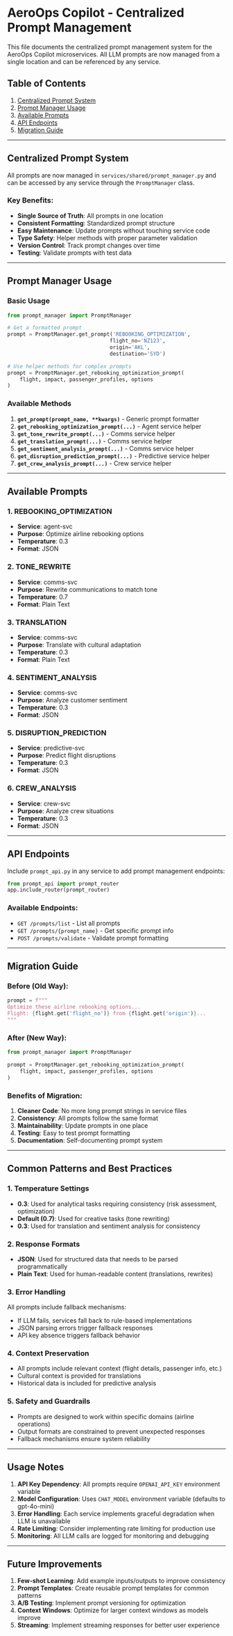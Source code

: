# AeroOps Copilot - Centralized Prompt Management

This file documents the centralized prompt management system for the AeroOps Copilot microservices. All LLM prompts are now managed from a single location and can be referenced by any service.

## Table of Contents

1. [Centralized Prompt System](#centralized-prompt-system)
2. [Prompt Manager Usage](#prompt-manager-usage)
3. [Available Prompts](#available-prompts)
4. [API Endpoints](#api-endpoints)
5. [Migration Guide](#migration-guide)

---

## Centralized Prompt System

All prompts are now managed in `services/shared/prompt_manager.py` and can be accessed by any service through the `PromptManager` class.

### Key Benefits:
- **Single Source of Truth**: All prompts in one location
- **Consistent Formatting**: Standardized prompt structure
- **Easy Maintenance**: Update prompts without touching service code
- **Type Safety**: Helper methods with proper parameter validation
- **Version Control**: Track prompt changes over time
- **Testing**: Validate prompts with test data

---

## Prompt Manager Usage

### Basic Usage

```python
from prompt_manager import PromptManager

# Get a formatted prompt
prompt = PromptManager.get_prompt('REBOOKING_OPTIMIZATION', 
                                 flight_no='NZ123', 
                                 origin='AKL', 
                                 destination='SYD')

# Use helper methods for complex prompts
prompt = PromptManager.get_rebooking_optimization_prompt(
    flight, impact, passenger_profiles, options
)
```

### Available Methods

1. **`get_prompt(prompt_name, **kwargs)`** - Generic prompt formatter
2. **`get_rebooking_optimization_prompt(...)`** - Agent service helper
3. **`get_tone_rewrite_prompt(...)`** - Comms service helper
4. **`get_translation_prompt(...)`** - Comms service helper
5. **`get_sentiment_analysis_prompt(...)`** - Comms service helper
6. **`get_disruption_prediction_prompt(...)`** - Predictive service helper
7. **`get_crew_analysis_prompt(...)`** - Crew service helper

---

## Available Prompts

### 1. REBOOKING_OPTIMIZATION
- **Service**: agent-svc
- **Purpose**: Optimize airline rebooking options
- **Temperature**: 0.3
- **Format**: JSON

### 2. TONE_REWRITE
- **Service**: comms-svc
- **Purpose**: Rewrite communications to match tone
- **Temperature**: 0.7
- **Format**: Plain Text

### 3. TRANSLATION
- **Service**: comms-svc
- **Purpose**: Translate with cultural adaptation
- **Temperature**: 0.3
- **Format**: Plain Text

### 4. SENTIMENT_ANALYSIS
- **Service**: comms-svc
- **Purpose**: Analyze customer sentiment
- **Temperature**: 0.3
- **Format**: JSON

### 5. DISRUPTION_PREDICTION
- **Service**: predictive-svc
- **Purpose**: Predict flight disruptions
- **Temperature**: 0.3
- **Format**: JSON

### 6. CREW_ANALYSIS
- **Service**: crew-svc
- **Purpose**: Analyze crew situations
- **Temperature**: 0.3
- **Format**: JSON

---

## API Endpoints

Include `prompt_api.py` in any service to add prompt management endpoints:

```python
from prompt_api import prompt_router
app.include_router(prompt_router)
```

### Available Endpoints:
- `GET /prompts/list` - List all prompts
- `GET /prompts/{prompt_name}` - Get specific prompt info
- `POST /prompts/validate` - Validate prompt formatting

---

## Migration Guide

### Before (Old Way):
```python
prompt = f"""
Optimize these airline rebooking options...
Flight: {flight.get('flight_no')} from {flight.get('origin')}...
"""
```

### After (New Way):
```python
from prompt_manager import PromptManager

prompt = PromptManager.get_rebooking_optimization_prompt(
    flight, impact, passenger_profiles, options
)
```

### Benefits of Migration:
1. **Cleaner Code**: No more long prompt strings in service files
2. **Consistency**: All prompts follow the same format
3. **Maintainability**: Update prompts in one place
4. **Testing**: Easy to test prompt formatting
5. **Documentation**: Self-documenting prompt system

---

## Common Patterns and Best Practices

### 1. Temperature Settings
- **0.3**: Used for analytical tasks requiring consistency (risk assessment, optimization)
- **Default (0.7)**: Used for creative tasks (tone rewriting)
- **0.3**: Used for translation and sentiment analysis for consistency

### 2. Response Formats
- **JSON**: Used for structured data that needs to be parsed programmatically
- **Plain Text**: Used for human-readable content (translations, rewrites)

### 3. Error Handling
All prompts include fallback mechanisms:
- If LLM fails, services fall back to rule-based implementations
- JSON parsing errors trigger fallback responses
- API key absence triggers fallback behavior

### 4. Context Preservation
- All prompts include relevant context (flight details, passenger info, etc.)
- Cultural context is provided for translations
- Historical data is included for predictive analysis

### 5. Safety and Guardrails
- Prompts are designed to work within specific domains (airline operations)
- Output formats are constrained to prevent unexpected responses
- Fallback mechanisms ensure system reliability

---

## Usage Notes

1. **API Key Dependency**: All prompts require `OPENAI_API_KEY` environment variable
2. **Model Configuration**: Uses `CHAT_MODEL` environment variable (defaults to gpt-4o-mini)
3. **Error Handling**: Each service implements graceful degradation when LLM is unavailable
4. **Rate Limiting**: Consider implementing rate limiting for production use
5. **Monitoring**: All LLM calls are logged for monitoring and debugging

---

## Future Improvements

1. **Few-shot Learning**: Add example inputs/outputs to improve consistency
2. **Prompt Templates**: Create reusable prompt templates for common patterns
3. **A/B Testing**: Implement prompt versioning for optimization
4. **Context Windows**: Optimize for larger context windows as models improve
5. **Streaming**: Implement streaming responses for better user experience
